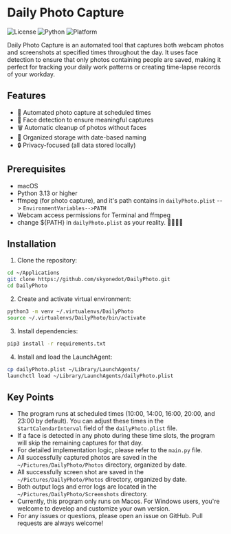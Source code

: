 # Daily Photo Capture

![License](https://img.shields.io/badge/license-MIT-blue.svg)
![Python](https://img.shields.io/badge/python-3.13%2B-blue)
![Platform](https://img.shields.io/badge/platform-macOS-lightgrey)

Daily Photo Capture is an automated tool that captures both webcam photos and screenshots at specified times throughout the day. It uses face detection to ensure that only photos containing people are saved, making it perfect for tracking your daily work patterns or creating time-lapse records of your workday.

## Features

- 🎯 Automated photo capture at scheduled times
- 👤 Face detection to ensure meaningful captures
- 🗑️ Automatic cleanup of photos without faces
- 📅 Organized storage with date-based naming
- 🔒 Privacy-focused (all data stored locally)

## Prerequisites

- macOS
- Python 3.13 or higher
- ffmpeg (for photo capture), and it's path contains in `dailyPhoto.plist` --> `EnvironmentVariables-->PATH` 
- Webcam access permissions for Terminal and ffmpeg
- change ${PATH} in `dailyPhoto.plist` as your reality. 🚩🚩🚩🚩




## Installation

1. Clone the repository:
```bash
cd ~/Applications
git clone https://github.com/skyonedot/DailyPhoto.git
cd DailyPhoto
```

2. Create and activate virtual environment:
```bash
python3 -m venv ~/.virtualenvs/DailyPhoto
source ~/.virtualenvs/DailyPhoto/bin/activate
```

3. Install dependencies:
```bash
pip3 install -r requirements.txt
```


4. Install and load the LaunchAgent:
```bash
cp dailyPhoto.plist ~/Library/LaunchAgents/
launchctl load ~/Library/LaunchAgents/dailyPhoto.plist
```



## Key Points

- The program runs at scheduled times (10:00, 14:00, 16:00, 20:00, and 23:00 by default). You can adjust these times in the `StartCalendarInterval` field of the `dailyPhoto.plist` file.
- If a face is detected in any photo during these time slots, the program will skip the remaining captures for that day.
- For detailed implementation logic, please refer to the `main.py` file.
- All successfully captured photos are saved in the `~/Pictures/DailyPhoto/Photos` directory, organized by date.
- All successfully screen shot are saved in the `~/Pictures/DailyPhoto/Photos` directory, organized by date.
- Both output logs and error logs are located in the `~/Pictures/DailyPhoto/Screenshots` directory.
- Currently, this program only runs on Macos. For Windows users, you're welcome to develop and customize your own version.
- For any issues or questions, please open an issue on GitHub. Pull requests are always welcome!